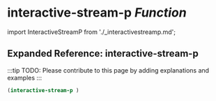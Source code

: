 # **interactive-stream-p** *Function*

import InteractiveStreamP from './_interactivestreamp.md';

<InteractiveStreamP />

## Expanded Reference: interactive-stream-p

:::tip
TODO: Please contribute to this page by adding explanations and examples
:::

```lisp
(interactive-stream-p )
```
